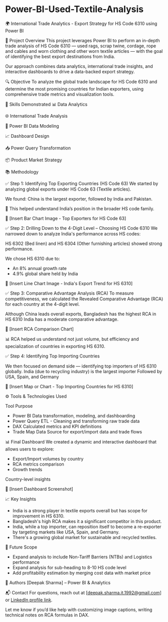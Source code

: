 # Power-BI-Used-Textile-Analysis
🌍 International Trade Analytics - Export Strategy for HS Code 6310 using Power BI

📌 Project Overview
This project leverages Power BI to perform an in-depth trade analysis of HS Code 6310 — used rags, scrap twine, cordage, rope and cables and worn clothing and other worn textile articles — with the goal of identifying the best export destinations from India.

Our approach combines data analytics, international trade insights, and interactive dashboards to drive a data-backed export strategy.

🔍 Objective
To analyze the global trade landscape for HS Code 6310 and determine the most promising countries for Indian exporters, using comprehensive trade metrics and visualization tools.

🧠 Skills Demonstrated
📊 Data Analytics

🌐 International Trade Analysis

🧩 Power BI Data Modeling

📈 Dashboard Design

📥 Power Query Transformation

📦 Product Market Strategy

📚 Methodology

✅ Step 1: Identifying Top Exporting Countries (HS Code 63)
We started by analyzing global exports under HS Code 63 (Textile articles).

We found: China is the largest exporter, followed by India and Pakistan.

📌 This helped understand India’s position in the broader HS code family.

📸 [Insert Bar Chart Image - Top Exporters for HS Code 63]

✅ Step 2: Drilling Down to the 4-Digit Level – Choosing HS Code 6310
We narrowed down to analyze India's performance across HS codes:

HS 6302 (Bed linen) and HS 6304 (Other furnishing articles) showed strong performance.

We chose HS 6310 due to:

- An 8% annual growth rate
- 4.9% global share held by India

📸 [Insert Line Chart Image - India's Export Trend for HS 6310]

✅ Step 3: Comparative Advantage Analysis (RCA)
To measure competitiveness, we calculated the Revealed Comparative Advantage (RCA) for each country at the 4-digit level.

Although China leads overall exports, Bangladesh has the highest RCA in HS 6310 India has a moderate comparative advantage.

📸 [Insert RCA Comparison Chart]

📊 RCA helped us understand not just volume, but efficiency and specialization of countries in exporting HS 6310.

✅ Step 4: Identifying Top Importing Countries

We then focused on demand side — identifying top importers of HS 6310 globally. India (due to recycling industry) is the largest importer Followed by USA, Spain, and Germany

📸 [Insert Map or Chart - Top Importing Countries for HS 6310]

⚙️ Tools & Technologies Used

Tool	Purpose
- Power BI	Data transformation, modeling, and dashboarding
- Power Query	ETL - Cleaning and transforming raw trade data
- DAX	Calculated metrics and KPI definitions
- Trade Map Data	Source for export/import data and trade flows

📊 Final Dashboard
We created a dynamic and interactive dashboard that allows users to explore:

- Export/Import volumes by country
- RCA metrics comparison
- Growth trends

Country-level insights

📸 [Insert Dashboard Screenshot]

📈 Key Insights
- India is a strong player in textile exports overall but has scope for improvement in HS 6310.
- Bangladesh's high RCA makes it a significant competitor in this product.
- India, while a top importer, can reposition itself to become a re-exporter by targeting markets like USA, Spain, and Germany.
- There's a growing global market for sustainable and recycled textiles.

🔮 Future Scope
- Expand analysis to include Non-Tariff Barriers (NTBs) and Logistics performance 
- Expand analysis for sub-heading to 8-10 HS code level
- Add profitability estimation by merging cost data with market price

🙌 Authors
[Deepak Sharma] – Power BI & Analytics


📬 Contact
For questions, reach out at [deepak.sharma.it.1992@gmail.com] or [LinkedIn profile link](https://www.linkedin.com/in/deepak-sharma-58786aa0/).

Let me know if you’d like help with customizing image captions, writing technical notes on RCA formulas in DAX.
